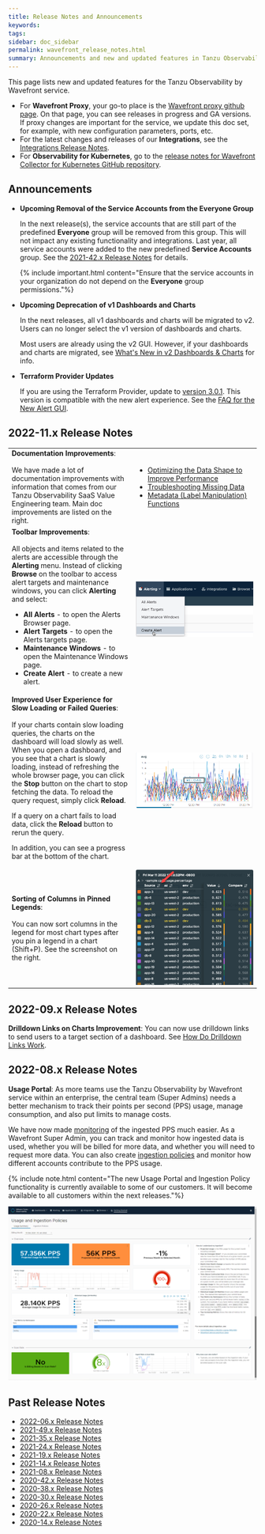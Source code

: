 ```yaml
---
title: Release Notes and Announcements
keywords:
tags:
sidebar: doc_sidebar
permalink: wavefront_release_notes.html
summary: Announcements and new and updated features in Tanzu Observability by Wavefront.
---
```


This page lists new and updated features for the Tanzu Observability by Wavefront service.

* For **Wavefront Proxy**, your go-to place is the [Wavefront proxy github page](https://GitHub.com/wavefrontHQ/java/releases). On that page, you can see releases in progress and GA versions. If proxy changes are important for the service, we update this doc set, for example, with new configuration parameters, ports, etc.
* For the latest changes and releases of our **Integrations**, see the [Integrations Release Notes](integrations_new_changed.html).
* For **Observability for Kubernetes**, go to the [release notes for Wavefront Collector for Kubernetes GitHub repository](https://github.com/wavefrontHQ/wavefront-collector-for-kubernetes/releases).

## Announcements

* **Upcoming Removal of the Service Accounts from the Everyone Group**

    In the next release(s), the service accounts that are still part of the predefined **Everyone** group will be removed from this group. This will not impact any existing functionality and integrations. Last year, all service accounts were added to the new predefined **Service Accounts** group. See the [2021-42.x Release Notes](2021.49.x_release_notes.html#2021-42x-release-notes) for details.

    {% include important.html content="Ensure that the service accounts in your organization do not depend on the **Everyone** group permissions."%}

* **Upcoming Deprecation of v1 Dashboards and Charts**

    In the next releases, all v1 dashboards and charts will be migrated to v2. Users can no longer select the v1 version of dashboards and charts.

    Most users are already using the v2 GUI. However, if your dashboards and charts are migrated, see [What's New in v2 Dashboards & Charts](ui_v2_faq.html) for info.
    
* **Terraform Provider Updates**

    If you are using the Terraform Provider, update to [version 3.0.1](https://registry.terraform.io/providers/vmware/wavefront/latest/docs). This version is compatible with the new alert experience. See the [FAQ for the New Alert GUI](alerts_v2_faq.html).

## 2022-11.x Release Notes

  <table>
  <tbody>
  <tr>
  <td width="50%"><strong>Documentation Improvements</strong>:<br/><br/>
  We have made a lot of documentation improvements with information that comes from our Tanzu Observability SaaS Value Engineering team. Main doc improvements are listed on the right.
  </td>
  <td width="50%">
  <ul><li><a href="https://docs.wavefront.com/optimize_data_shape.html">Optimizing the Data Shape to Improve Performance</a></li>
  <li><a href="https://docs.wavefront.com/missing_data_troubleshooting.html">Troubleshooting Missing Data</a></li>
  <li><a href="https://docs.wavefront.com/query_language_metadata_functions.html">Metadata (Label Manipulation) Functions</a></li>
  </ul>
  </td>
  </tr>
  <tr>
  <td width="50%"><strong>Toolbar Improvements</strong>:<br/><br/>
  All objects and items related to the alerts are accessible through the <strong>Alerting</strong> menu. Instead of clicking <strong>Browse</strong> on the toolbar to access alert targets and maintenance windows, you can click <strong>Alerting</strong> and select:
  <ul><li><strong>All Alerts</strong> - to open the Alerts Browser page.</li>
  <li><strong>Alert Targets</strong> - to open the Alerts targets page.</li>
  <li><strong>Maintenance Windows</strong> - to open the Maintenance Windows page.</li>
  <li><strong>Create Alert</strong> - to create a new alert.</li>
  </ul>
  </td>
  <td width="50%"><img src="/images/create_alert_browser.png" alt="The new alerting menu on the toolbar."></td>
  </tr>
  <tr>
  <td width="50%"><strong>Improved User Experience for Slow Loading or Failed Queries</strong>:<br/><br/>
  If your charts contain slow loading queries, the charts on the dashboard will load slowly as well. When you open a dashboard, and you see that a chart is slowly loading, instead of refreshing the whole browser page, you can click the <strong>Stop</strong> button on the chart to stop fetching the data. To reload the query request, simply click <strong>Reload</strong>. <p>If a query on a chart fails to load data,  click the <strong>Reload</strong> button to rerun the query.</p><p>
  In addition, you can see a progress bar at the bottom of the chart.</p>
  </td>
  <td width="50%"><img src="/images/stop-reload-chart.png" alt="A chart with reload button and a progress bar at the bottom."></td>
  </tr>
  <tr>
  <td width="50%"><strong>Sorting of Columns in Pinned Legends</strong>:<br/><br/>
  You can now sort columns in the legend for most chart types after you pin a legend in a chart (Shift+P). See the screenshot on the right.
  </td>
  <td width="50%"><img src="/images/sort_legend.png" alt="A pinned legend with up and down arrows for each column."></td>
  </tr>
  </tbody>
  </table>


## 2022-09.x Release Notes

**Drilldown Links on Charts Improvement**: You can now use drilldown links to send users to a target section of a dashboard. See [How Do Drilldown Links Work](ui_charts_faq.html#how-do-drilldown-links-work).


## 2022-08.x Release Notes


**Usage Portal**: As more teams use the Tanzu Observability by Wavefront service within an enterprise, the central team (Super Admins) needs a better mechanism to track their points per second (PPS) usage, manage consumption, and also put limits to manage costs.

We have now made [monitoring](examine_usage.html) of the ingested PPS much easier. As a Wavefront Super Admin, you can track and monitor how ingested data is used, whether you will be billed for more data, and whether you will need to request more data. You can also create [ingestion policies](ingestion_policies.html) and monitor how different accounts contribute to the PPS usage.

{% include note.html content="The new Usage Portal and Ingestion Policy functionality is currently available to some of our customers. It will become available to all customers within the next releases."%}

![Example of the Usage Summary dashboard.](images/usage_overview.png)



## Past Release Notes

- [2022-06.x Release Notes](2022-06.x_release_notes.html)
- [2021-49.x Release Notes](2021.49.x_release_notes.html)
- [2021-35.x Release Notes](2021.35.x_release_notes.html)
- [2021-24.x Release Notes](2021.24.x_release_notes.html)
- [2021-19.x Release Notes](2021.19.x_release_notes.html)
- [2021-14.x Release Notes](2021.14.x_release_notes.html)
- [2021-08.x Release Notes](2021.08.x_release_notes.html)
- [2020-42.x Release Notes](2020.42.x_release_notes.html)
- [2020-38.x Release Notes](2020.38.x_release_notes.html)
- [2020-30.x Release Notes](2020.30.x_release_notes.html)
- [2020-26.x Release Notes](2020.26.x_release_notes.html)
- [2020-22.x Release Notes](2020.22.x_release_notes.html)
- [2020-14.x Release Notes](2020.14.x_release_notes.html)
